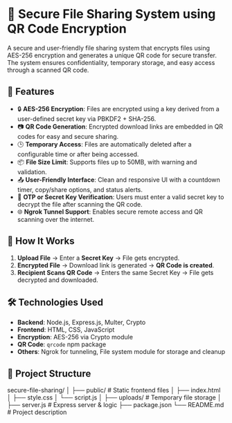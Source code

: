 # 🔐 Secure File Sharing System using QR Code Encryption

A secure and user-friendly file sharing system that encrypts files using AES-256 encryption and generates a unique QR code for secure transfer. The system ensures confidentiality, temporary storage, and easy access through a scanned QR code.

## 📌 Features

- 🔒 **AES-256 Encryption**: Files are encrypted using a key derived from a user-defined secret key via PBKDF2 + SHA-256.
- 📷 **QR Code Generation**: Encrypted download links are embedded in QR codes for easy and secure sharing.
- 🕒 **Temporary Access**: Files are automatically deleted after a configurable time or after being accessed.
- 📦 **File Size Limit**: Supports files up to 50MB, with warning and validation.
- 📤 **User-Friendly Interface**: Clean and responsive UI with a countdown timer, copy/share options, and status alerts.
- 🔐 **OTP or Secret Key Verification**: Users must enter a valid secret key to decrypt the file after scanning the QR code.
- 🌐 **Ngrok Tunnel Support**: Enables secure remote access and QR scanning over the internet.

## 🚀 How It Works

1. **Upload File** → Enter a **Secret Key** → File gets encrypted.
2. **Encrypted File** → Download link is generated → **QR Code is created**.
3. **Recipient Scans QR Code** → Enters the same Secret Key → File gets decrypted and downloaded.

## 🛠️ Technologies Used

- **Backend**: Node.js, Express.js, Multer, Crypto
- **Frontend**: HTML, CSS, JavaScript
- **Encryption**: AES-256 via Crypto module
- **QR Code**: `qrcode` npm package
- **Others**: Ngrok for tunneling, File system module for storage and cleanup

## 📂 Project Structure
secure-file-sharing/
│
├── public/ # Static frontend files
│ ├── index.html
│ ├── style.css
│ └── script.js
│
├── uploads/ # Temporary file storage
│
├── server.js # Express server & logic
├── package.json
└── README.md # Project description


